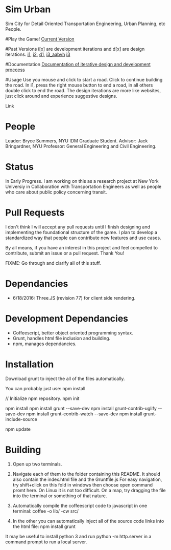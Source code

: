 # Sim Urban
Sim City for Detail Oriented Transportation Engineering, Urban Planning, etc People.

#Play the Game!
[Current Version](https://bryce-summers.github.io/SimUrban/)

#Past Versions
i[x] are development iterations and d[x] are design iterations.
[i1](https://bryce-summers.github.io/SimUrban/builds/build_i1.html), 
[i2](https://bryce-summers.github.io/SimUrban/builds/build_i2.html), 
[d1](https://bryce-summers.github.io/SimUrbanAxurePrototype/), 
[i3_aabvh](https://bryce-summers.github.io/SimUrban/builds/build_i3.html)
[i3](https://bryce-summers.github.io/SimUrban/builds/build_i3.html)

#Documentation
[Documentation of iterative design and development proccess](https://bryce-summers.github.io/Design_Portfolio/pages/SimUrban/page.html)

#Usage
Use you mouse and click to start a road. Click to continue building the road. In i1, press the right mouse button to end a road, in all others double click to end the road.
The design iterations are more like websites, just click around and experience suggestive designs.

Link 

# People
Leader: Bryce Summers, NYU IDM Graduate Student.
Advisor: Jack Bringardner, NYU Professor: General Engineering and Civil Engineering.

# Status
In Early Progress. I am working on this as a research project at New York Universiy in Collaboration with Transportation Engineers as well as people who care about public policy concerning transit.

# Pull Requests
I don't think I will accept any pull requests until I finish designing and implementing the foundational structure of the game. I plan to develop a standardized way that people can contribute new features and use cases.

By all means, if you have an interest in this project and feel compelled to contribute, submit an issue or a pull request. Thank You!



FIXME: Go through and clarify all of this stuff.

# Dependancies

- 6/18/2016: Three.JS (revision 77) for client side rendering.

# Development Dependancies
- Coffeescript, better object oriented programming syntax.
- Grunt, handles html file inclusion and building.
- npm, manages dependancies.

# Installation

Download grunt to inject the all of the files automatically.

You can probably just use:
npm install

// Initialize npm repository.
npm init

<!-- include: "type": "css", "files": "**/*.css" -->
<!-- /include -->
<!-- include: "type": "js", "files": "**/*.js" -->
<!-- /include -->

npm install
npm install grunt --save-dev
npm install grunt-contrib-uglify --save-dev
npm install grunt-contrib-watch --save-dev
npm install grunt-include-source

npm update

# Building
1. Open up two terminals.
2. Navigate each of them to the folder containing this README.
   It should also contain the index.html file and the Gruntfile.js
   For easy navigation, try shift+click on this fold in windows then choose open command promt here.
   On Linux it is not too difficult. On a map, try dragging the file into the terminal or something of that nature.

3. Automatically compile the coffeescript code to javascript in one terminal:
 coffee -o lib/ -cw src/
4. In the other you can automatically inject all of the source code links into the html file:
 npm install
 grunt
 
 
 It may be useful to install python 3 and run python -m http.server in a command prompt to run a local server.

